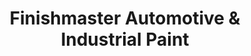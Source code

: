 ---
title: "Finishmaster Automotive & Industrial Paint"
url: /richmond-city/finishmaster-automotive-and-industrial-paint/
shop: paint
---
